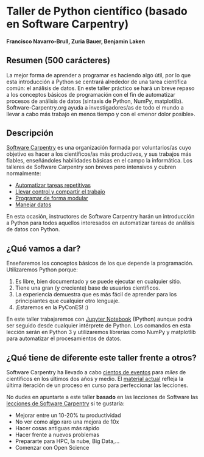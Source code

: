 # Taller de Python científico (basado en Software Carpentry)

#### Francisco Navarro-Brull, Zuria Bauer, Benjamin Laken

## Resumen (500 carácteres)
La mejor forma de aprender a programar es haciendo algo útil, por lo que esta introducción a Python se centrará alrededor de una tarea científica común: el análisis de datos. En este taller práctico se hará un breve repaso a los conceptos básicos de programación con el fin de automatizar procesos de análisis de datos (sintaxis de Python, NumPy, matplotlib). Software-Carpentry.org ayuda a investigadores/as de todo el mundo a llevar a cabo más trabajo en menos tiempo y con el «menor dolor posible».

## Descripción


[Software Carpentry](http://software-carpentry.org) es una organización formada por voluntarios/as cuyo objetivo es hacer a los científicos/as más productivos, y sus trabajos más fiables, enseñándoles habilidades básicas en el campo la informática. Los talleres de Software Carpentry son breves pero intensivos y cubren normalmente:

* [Automatizar tareas repetitivas](http://swcarpentry.github.io/shell-novice/)
* [Llevar control y compartir el trabajo](http://swcarpentry.github.io/git-novice/)
* [Programar de forma modular](http://swcarpentry.github.io/python-novice-inflammation/)
* [Manejar datos](http://swcarpentry.github.io/sql-novice-survey/)

En esta ocasión, instructores de Software Carpentry harán un introducción a Python para todos aquellos interesados en automatizar tareas de análisis de datos con Python. 

## ¿Qué vamos a dar?
Enseñaremos los conceptos básicos de los que depende la programación. Utilizaremos Python porque:

1. Es libre, bien documentado y se puede ejecutar en cualquier sitio.
2. Tiene una gran (y creciente) base de usuarios científicos.
3. La experiencia demuestra que es más fácil de aprender para los principiantes que cualquier otro lenguaje.
4. ¡Estaremos en la PyConES! :)

En este taller trabajaremos con [Jupyter Notebook](http://jupyter.org/) (IPython) aunque podrá ser seguido desde cualquier intérprete de Python. Los comandos en esta lección serán en Python 3 y utilizaremos librerías como NumPy y matplotlib para automatizar el procesamientos de datos.

## ¿Qué tiene de diferente este taller frente a otros?
Software Carpentry ha llevado a cabo [cientos de eventos](http://software-carpentry.org/workshops/) para *miles* de científicos en los últimos dos años y medio. El [material actual](http://software-carpentry.org/lessons/) refleja la última iteración de un proceso en curso para perfeccionar las lecciones. 

No dudes en apuntarte a este taller **basado** en las lecciones de Software las [lecciones de Software Carpentry](http://software-carpentry.org/lessons/) si te gustaría:

- Mejorar entre un 10-20% tu productividad
- No ver como algo raro una mejora de 10x 
- Hacer cosas antiguas más rápido
- Hacer frente a nuevos problemas
- Prepararte para HPC, la nube, Big Data,…
- Comenzar con Open Science
